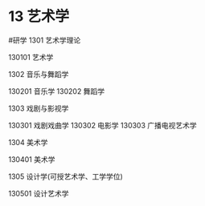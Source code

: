 # 13 艺术学
#研学
1301 艺术学理论

130101 艺术学

1302 音乐与舞蹈学

130201 音乐学
130202 舞蹈学

1303 戏剧与影视学

130301 戏剧戏曲学
130302 电影学
130303 广播电视艺术学

1304 美术学

130401 美术学

1305 设计学(可授艺术学、工学学位)

130501 设计艺术学